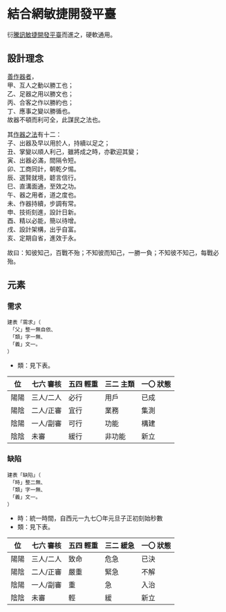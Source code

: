 # 結合網敏捷開發平臺
衍[騰訊敏捷開發平臺](https://www.tapd.cn/)而進之，硬軟通用。

## 設計理念
[善作器者](https://agilemanifesto.org/iso/zhcht/manifesto.html)，\
甲、互人之動以勝工也；\
乙、足器之用以勝文也；\
丙、合客之作以勝約也；\
丁、應事之變以勝循也。\
故器不頓而利可全，此謀民之法也。

其[作器之法](https://agilemanifesto.org/iso/zhcht/principles.html)有十二： \
子、出器及早以用於人，持續以足之；\
丑、掌變以順人利己，雖將成之時，亦歡迎其變；\
寅、出器必滿，間隔令短。\
卯、工商同計，朝乾夕惕。\
辰、選賢就境，聼言信行。\
巳、直溝面通，至效之功。\
午、器之用者，道之度也。\
未、作器持續，步調有常。\
申、技術刻進，設計日新。\
酉、精以必能，簡以待增。\
戌、設計架構，出乎自富。\
亥、定期自省，進效于永。

故曰：知彼知己，百戰不殆；不知彼而知己，一勝一負；不知彼不知己，每戰必殆。
## 元素
### 需求
```
建表「需求」（
　「父」整一無自依、
　「類」字一無、
　「義」文一。
）
```
- 類：見下表。

|位|七六 審核|五四 輕重|三二 主類|一〇 狀態
|-|-|-|-|-
|陽陽|三人/二人|必行|用戶|已成
|陽陰|二人/正審|宜行|業務|集測
|陰陽|一人/副審|可行|功能|構建
|陰陰|未審|緩行|非功能|新立

### 缺陷
```
建表「缺陷」（
　「時」整二無、
　「類」字一無、
　「義」文一。
）
```
- 時：統一時間，自西元一九七〇年元旦子正初刻始秒數
- 類：見下表。

|位|七六 審核|五四 輕重|三二 緩急|一〇 狀態
|-|-|-|-|-
|陽陽|三人/二人|致命|危急|已決
|陽陰|二人/正審|嚴重|緊急|不解
|陰陽|一人/副審|重|急|入治
|陰陰|未審|輕|緩|新立
